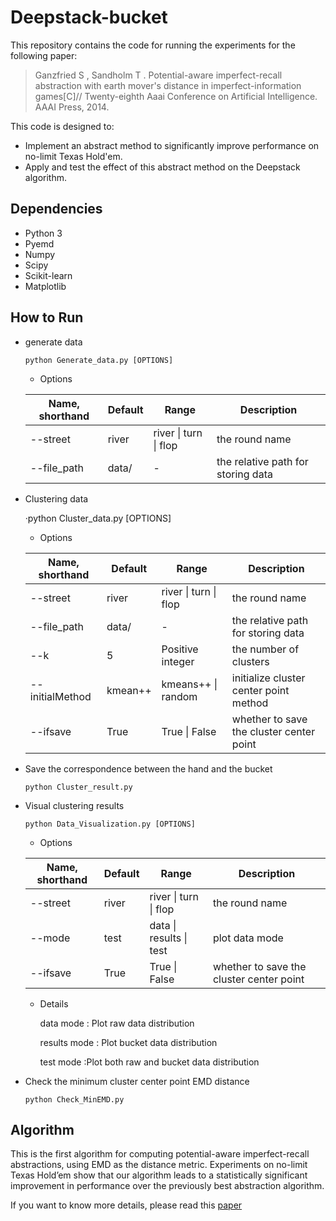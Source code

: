 # Deepstack-bucket


This repository contains the code for running the experiments for the following paper:

> Ganzfried S , Sandholm T . Potential-aware imperfect-recall abstraction with earth mover's distance in imperfect-information games[C]// Twenty-eighth Aaai Conference on Artificial Intelligence. AAAI Press, 2014.

This code is designed to:

- Implement an abstract method to significantly improve performance on no-limit Texas Hold'em.
- Apply and test the effect of this abstract method on the Deepstack algorithm.

## Dependencies

- Python 3
- Pyemd
- Numpy
- Scipy
- Scikit-learn
- Matplotlib

## How to Run


- generate data

  `python Generate_data.py [OPTIONS]`

  - Options

  | Name, shorthand | Default | Range                 | Description                        |
  | --------------- | ------- | --------------------- | ---------------------------------- |
  | --street        | river   | river \| turn \| flop | the round name                     |
  | --file_path     | data/   | -                     | the relative path for storing data |

- Clustering data

  ·python Cluster_data.py [OPTIONS]

  - Options

  | Name, shorthand | Default | Range                 | Description                              |
  | --------------- | ------- | --------------------- | ---------------------------------------- |
  | --street        | river   | river \| turn \| flop | the round name                           |
  | --file_path     | data/   | -                     | the relative path for storing data       |
  | --k             | 5       | Positive integer      | the number of clusters                   |
  | --initialMethod | kmean++ | kmeans++ \| random    | initialize cluster center point method   |
  | --ifsave        | True    | True \| False         | whether to save the cluster center point |

- Save the correspondence between the hand and the bucket

  `python Cluster_result.py`

- Visual clustering results

  `python Data_Visualization.py [OPTIONS]`

  - Options

  | Name, shorthand | Default | Range                   | Description                              |
  | --------------- | ------- | ----------------------- | ---------------------------------------- |
  | --street        | river   | river \| turn \| flop   | the round name                           |
  | --mode          | test    | data \| results \| test | plot data mode                           |
  | --ifsave        | True    | True \| False           | whether to save the cluster center point |

  - Details

    data mode : Plot raw data distribution

    results mode : Plot bucket data distribution

    test mode :Plot both raw and bucket data distribution

- Check the minimum cluster center point EMD distance

  `python Check_MinEMD.py`

## Algorithm


This is the first algorithm for computing potential-aware imperfect-recall abstractions, using EMD as the distance metric. Experiments on no-limit Texas Hold’em show that our algorithm leads to a statistically significant improvement in performance over the previously best abstraction algorithm.

If you want to know more details, please read this [paper](https://www.researchgate.net/publication/287088563_Potential-aware_imperfect-recall_abstraction_with_earth_mover's_distance_in_imperfect-information_games)



